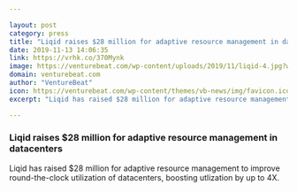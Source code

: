 ```yaml
---

layout: post
category: press
title: "Liqid raises $28 million for adaptive resource management in datacenters"
date: 2019-11-13 14:06:35
link: https://vrhk.co/370Mynk
image: https://venturebeat.com/wp-content/uploads/2019/11/liqid-4.jpg?w=1200&strip=all
domain: venturebeat.com
author: "VentureBeat"
icon: https://venturebeat.com/wp-content/themes/vb-news/img/favicon.ico
excerpt: "Liqid has raised $28 million for adaptive resource management to improve round-the-clock utilization of datacenters, boosting utlization by up to 4X."

---
```


### Liqid raises $28 million for adaptive resource management in datacenters

Liqid has raised $28 million for adaptive resource management to improve round-the-clock utilization of datacenters, boosting utlization by up to 4X.